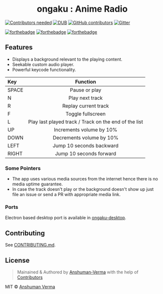 <h1 align="center">ongaku : Anime Radio</h1>  

[![Contributors needed](https://img.shields.io/badge/contributors-needed-yellow.svg)](CONTRIBUTING.md)
[![DUB](https://img.shields.io/dub/l/vibe-d.svg)](https://github.com/Anshuman-Verma/ongaku/blob/master/LICENSE)
[![GitHub contributors](https://img.shields.io/github/contributors/Anshuman-Verma/ongaku.svg)](https://github.com/Anshuman-Verma/ongaku/graphs/contributors)
[![Gitter](https://img.shields.io/gitter/room/nwjs/nw.js.svg)](https://gitter.im/anime-ongaku/Lobby)
  
[![forthebadge](http://forthebadge.com/images/badges/built-with-love.svg)](http://forthebadge.com)
[![forthebadge](http://forthebadge.com/images/badges/uses-js.svg)](http://forthebadge.com)
[![forthebadge](http://forthebadge.com/images/badges/makes-people-smile.svg)](http://forthebadge.com)


## Features
* Displays a background relevant to the playing content.
* Seekable custom audio player.
* Powerful keycode functionality.

| Key | Function |  
|:--------------|:----------------:|
| SPACE | Pause or play |
| N | Play next track |
| R | Replay current track |
| F | Toggle fullscreen |
| L | Play last played track / Track on the end of the list |
| UP | Increments volume by 10% |
| DOWN | Decrements volume by 10% |
| LEFT | Jump 10 seconds backward |
| RIGHT | Jump 10 seconds forward |

  
### Some Pointers
* The app uses various media sources from the internet hence there is no media uptime guarantee.
* In case the track doesn't play or the background doesn't show up just file an issue or send a PR with appropriate media link.


### Ports
Electron based desktop port is available in [ongaku-desktop](https://github.com/Anshuman-Verma/ongaku-desktop.git).

## Contributing

See [CONTRIBUTING.md](CONTRIBUTING.md).
  

## License

> Mainained & Authored by [Anshuman-Verma](https://github.com/Anshuman-Verma) with the help of [Contributors](https://github.com/Anshuman-Verma/ongaku/graphs/contributors)

MIT © [Anshuman Verma](https://twitter.com/Anshumaniac12)
